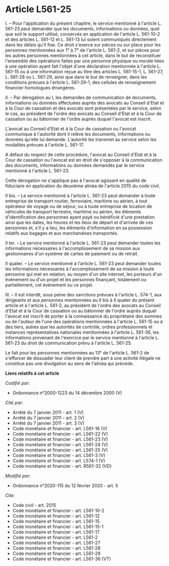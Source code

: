 # Article L561-25

I. – Pour l'application du présent chapitre, le service mentionné à l'article L. 561-23 peut demander que les documents,
informations ou données, quel que soit le support utilisé, conservés en application de l'article L. 561-10-2 et des articles
L. 561-12 et L. 561-13 lui soient communiqués directement dans les délais qu'il fixe. Ce droit s'exerce sur pièces ou sur
place pour les personnes mentionnées aux 1° à 7° de l'article L. 561-2, et sur pièces pour les autres personnes mentionnées à
cet article, dans le but de reconstituer l'ensemble des opérations faites par une personne physique ou morale liées à une
opération ayant fait l'objet d'une déclaration mentionnée à l'article L. 561-15 ou à une information reçue au titre des
articles L. 561-15-1, L. 561-27, L. 561-28 ou L. 561-29, ainsi que dans le but de renseigner, dans les conditions prévues à
l'article L. 561-29-1, des cellules de renseignement financier homologues étrangères. 

II. – Par dérogation au I, les demandes de communication de documents, informations ou données effectuées auprès des avocats
au Conseil d'Etat et à la Cour de cassation et des avocats sont présentées par le service, selon le cas, au président de
l'ordre des avocats au Conseil d'Etat et à la Cour de cassation ou au bâtonnier de l'ordre auprès duquel l'avocat est
inscrit. 

L'avocat au Conseil d'Etat et à la Cour de cassation ou l'avocat communique à l'autorité dont il relève les documents,
informations ou données qu'elle lui demande. L'autorité les transmet au service selon les modalités prévues à l'article L.
561-17. 

A défaut du respect de cette procédure, l'avocat au Conseil d'Etat et à la Cour de cassation ou l'avocat est en droit de
s'opposer à la communication des documents, informations ou données demandés par le service mentionné à l'article L. 561-23. 

Cette dérogation ne s'applique pas à l'avocat agissant en qualité de fiduciaire en application du deuxième alinéa de
l'article 2015 du code civil. 

II bis. – Le service mentionné à l'article L. 561-23 peut demander à toute entreprise de transport routier, ferroviaire,
maritime ou aérien, à tout opérateur de voyage ou de séjour, ou à toute entreprise de location de véhicules de transport
terrestre, maritime ou aérien, les éléments d'identification des personnes ayant payé ou bénéficié d'une prestation ainsi que
les dates, les heures et les lieux de départ et d'arrivée de ces personnes et, s'il y a lieu, les éléments d'information en
sa possession relatifs aux bagages et aux marchandises transportés. 

II ter. – Le service mentionné à l'article L. 561-23 peut demander toutes les informations nécessaires à l'accomplissement de
sa mission aux gestionnaires d'un système de cartes de paiement ou de retrait. 

II quater. – Le service mentionné à l'article L. 561-23 peut demander toutes les informations nécessaires à l'accomplissement
de sa mission à toute personne qui met en relation, au moyen d'un site internet, les porteurs d'un événement ou d'un projet
et les personnes finançant, totalement ou partiellement, cet événement ou ce projet. 

III. – Il est interdit, sous peine des sanctions prévues à l'article L. 574-1, aux dirigeants et aux personnes mentionnées au
II bis à II quater du présent article et à l'article L. 561-2, au président de l'ordre des avocats au Conseil d'Etat et à la
Cour de cassation ou au bâtonnier de l'ordre auprès duquel l'avocat est inscrit de porter à la connaissance du propriétaire
des sommes ou de l'auteur de l'une des opérations mentionnées à l'article L. 561-15 ou à des tiers, autres que les autorités
de contrôle, ordres professionnels et instances représentatives nationales mentionnées à l'article L. 561-36, les
informations provenant de l'exercice par le service mentionné à l'article L. 561-23 du droit de communication prévu à
l'article L. 561-25. 

Le fait pour les personnes mentionnées au 13° de l'article L. 561-2 de s'efforcer de dissuader leur client de prendre part à
une activité illégale ne constitue pas une divulgation au sens de l'alinéa qui précède.

**Liens relatifs à cet article**

_Codifié par_:

  - Ordonnance n°2000-1223 du 14 décembre 2000 (V)

_Cité par_:

  - Arrêté du 7 janvier 2011 - art. 1 (V)
  - Arrêté du 7 janvier 2011 - art. 2 (V)
  - Arrêté du 7 janvier 2011 - art. 3 (V)
  - Code monétaire et financier - art. L561-16 (V)
  - Code monétaire et financier - art. L561-22 (V)
  - Code monétaire et financier - art. L561-23 (V)
  - Code monétaire et financier - art. L561-24 (V)
  - Code monétaire et financier - art. L561-25 (V)
  - Code monétaire et financier - art. L561-3 (V)
  - Code monétaire et financier - art. L574-1 (V)
  - Code monétaire et financier - art. R561-32 (VD)

_Modifié par_:

  - Ordonnance n°2020-115 du 12 février 2020 - art. 5

_Cite_:

  - Code civil - art. 2015
  - Code monétaire et financier - art. L561-10-2
  - Code monétaire et financier - art. L561-12
  - Code monétaire et financier - art. L561-15
  - Code monétaire et financier - art. L561-15-1
  - Code monétaire et financier - art. L561-17
  - Code monétaire et financier - art. L561-2
  - Code monétaire et financier - art. L561-27
  - Code monétaire et financier - art. L561-28
  - Code monétaire et financier - art. L561-29
  - Code monétaire et financier - art. L561-36 (VT)
